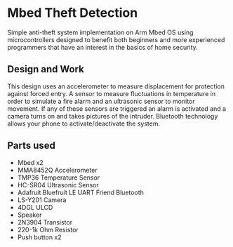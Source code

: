 # Mbed Theft Detection
Simple anti-theft system implementation on Arm Mbed OS using microcontrollers designed to benefit both beginners and more experienced programmers that have an interest in the basics of home security. 

## Design and Work
This design uses an accelerometer to measure displacement for protection against forced entry. A sensor to measure fluctuations in temperature in order to simulate a fire alarm and an ultrasonic sensor to monitor movement. If any of these sensors are triggered an alarm is activated and a camera turns on and takes pictures of the intruder. Bluetooth technology allows your phone to activate/deactivate the system.

## Parts used
* Mbed x2
* MMA8452Q Accelerometer
* TMP36 Temperature Sensor
* HC-SR04 Ultrasonic Sensor
* Adafruit Bluefruit LE UART Friend Bluetooth
* LS-Y201 Camera
* 4DGL ULCD
* Speaker
* 2N3904 Transistor
* 220-1k Ohm Resistor
* Push button x2
